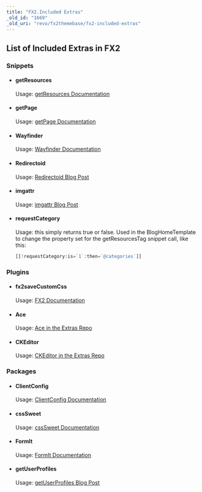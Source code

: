 ```yaml
---
title: "FX2.Included Extras"
_old_id: "1669"
_old_uri: "revo/fx2themebase/fx2-included-extras"
---
```


## List of Included Extras in FX2

### Snippets

- #### getResources
  
   Usage: [getResources Documentation](extras/getresources)

- #### getPage
  
   Usage: [getPage Documentation](extras/getpage)

- #### Wayfinder
  
   Usage: [Wayfinder Documentation](extras/wayfinder)

- #### Redirectoid
  
   Usage: [Redirectoid Blog Post](http://www.sepiariver.ca/blog/modx-web/modx-redirectoid-redirect-http1.1-response-code)

- #### imgattr
  
   Usage: [imgattr Blog Post](http://www.sepiariver.ca/blog/modx-web/modx-imgattr-output-filter-for-image-files)

- #### requestCategory
  
   Usage: this simply returns true or false. Used in the BlogHomeTemplate to change the property set for the getResourcesTag snippet call, like this:
  
   ``` php
  [[!requestCategory:is=`1`:then=`@categories`]]
  ```

### Plugins

- #### fx2saveCustomCss
  
   Usage: [FX2 Documentation](extras/fx2themebase/fx2.how-to-use-fx2)

- #### Ace
  
   Usage: [Ace in the Extras Repo](http://modx.com/extras/package/ace)

- #### CKEditor
  
   Usage: [CKEditor in the Extras Repo](http://modx.com/extras/package/ckeditor)

### Packages

- #### ClientConfig
  
   Usage: [ClientConfig Documentation](extras/clientconfig)

- #### cssSweet
  
   Usage: [cssSweet Documentation](extras/csssweet)

- #### FormIt
  
   Usage: [FormIt Documentation](extras/formit)

- #### getUserProfiles
  
   Usage: [getUserProfiles Blog Post](http://www.sepiariver.ca/blog/modx-web/modx-snippet-to-get-user-profiles-and-gravatar)
